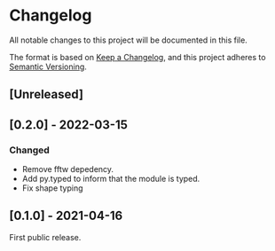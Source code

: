 # Changelog

All notable changes to this project will be documented in this file.

The format is based on [Keep a Changelog](https://keepachangelog.com/en/1.0.0/),
and this project adheres to [Semantic Versioning](https://semver.org/spec/v2.0.0.html).

## [Unreleased]

## [0.2.0] - 2022-03-15

### Changed

- Remove fftw depedency.
- Add py.typed to inform that the module is typed.
- Fix shape typing

## [0.1.0] - 2021-04-16

First public release.
